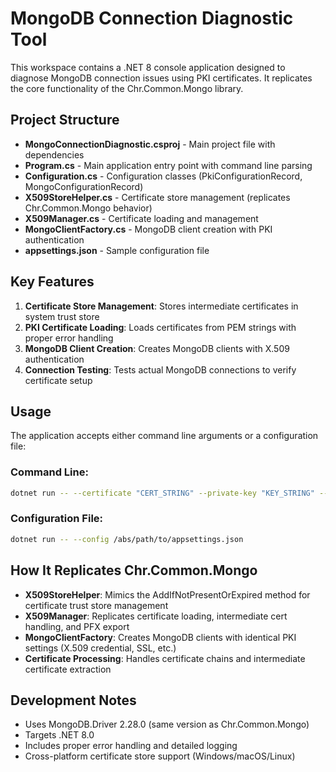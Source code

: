 # MongoDB Connection Diagnostic Tool

This workspace contains a .NET 8 console application designed to diagnose MongoDB connection issues using PKI certificates. It replicates the core functionality of the Chr.Common.Mongo library.

## Project Structure

- **MongoConnectionDiagnostic.csproj** - Main project file with dependencies
- **Program.cs** - Main application entry point with command line parsing
- **Configuration.cs** - Configuration classes (PkiConfigurationRecord, MongoConfigurationRecord)
- **X509StoreHelper.cs** - Certificate store management (replicates Chr.Common.Mongo behavior)
- **X509Manager.cs** - Certificate loading and management
- **MongoClientFactory.cs** - MongoDB client creation with PKI authentication
- **appsettings.json** - Sample configuration file

## Key Features

1. **Certificate Store Management**: Stores intermediate certificates in system trust store
2. **PKI Certificate Loading**: Loads certificates from PEM strings with proper error handling
3. **MongoDB Client Creation**: Creates MongoDB clients with X.509 authentication
4. **Connection Testing**: Tests actual MongoDB connections to verify certificate setup

## Usage

The application accepts either command line arguments or a configuration file:

### Command Line:

```bash
dotnet run -- --certificate "CERT_STRING" --private-key "KEY_STRING" --connection-string "mongodb+srv://..." --database-name "testdb"
```

### Configuration File:

```bash
dotnet run -- --config /abs/path/to/appsettings.json
```

## How It Replicates Chr.Common.Mongo

- **X509StoreHelper**: Mimics the AddIfNotPresentOrExpired method for certificate trust store management
- **X509Manager**: Replicates certificate loading, intermediate cert handling, and PFX export
- **MongoClientFactory**: Creates MongoDB clients with identical PKI settings (X.509 credential, SSL, etc.)
- **Certificate Processing**: Handles certificate chains and intermediate certificate extraction

## Development Notes

- Uses MongoDB.Driver 2.28.0 (same version as Chr.Common.Mongo)
- Targets .NET 8.0
- Includes proper error handling and detailed logging
- Cross-platform certificate store support (Windows/macOS/Linux)
